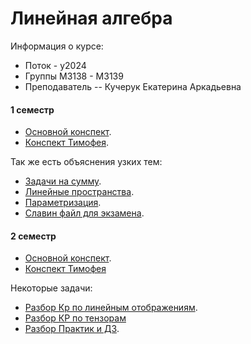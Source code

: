 # Линейная алгебра

Информация о курсе:

* Поток - y2024
* Группы М3138 - М3139
* Преподаватель -- Кучерук Екатерина Аркадьевна

#### 1 семестр

- [Основной конспект](./LinearAlgebra-1.pdf).
- [Конспект Тимофея](./Timofey-1.pdf).

Так же есть объяснения узких тем:
- [Задачи на сумму](./sum.pdf).
- [Линейные пространства](./linear-facture.pdf).
- [Параметризация](./parametr.pdf).
- [Славин файл для экзамена](./Exam-1.pdf).

####  2 семестр

- [Основной конспект](./LinearAlgebra-2.pdf).
- [Конспект Тимофея](./Timofey-2.pdf)

Некоторые задачи:
- [Разбор Кр по линейным отображениям](./linear-mappings.pdf).
- [Разбор КР по тензорам](./tensor.pdf)
- [Разбор Практик и ДЗ](./practice-2.pdf).
